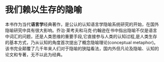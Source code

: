 # 我们赖以生存的隐喻

本书作为当代**语言学**经典著作，是公认的认知语言学隐喻系统研究的开始，在国外隐喻研究中具有很大影响。乔治·莱考夫和马克·约翰逊在书中指出隐喻不仅是语言中词汇的问题，还是人类思维的重要手段,它直接参与人类的认知过程,是人类生存的基本方式，乃从认知的角度首次提出了概念隐喻理论(conceptual metaphor)。该书完全颠覆了几千年来人们对于隐喻的狭隘看法，国内外但凡论及隐喻、认知的论文和专著，无不以此为经典。